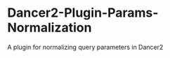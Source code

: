 Dancer2-Plugin-Params-Normalization
===================================

A plugin for normalizing query parameters in Dancer2
